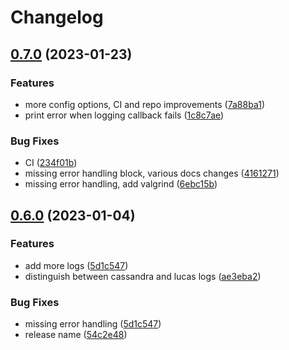 # Changelog

## [0.7.0](https://github.com/lotusflare/lucas/compare/v0.6.0...v0.7.0) (2023-01-23)


### Features

* more config options, CI and repo improvements ([7a88ba1](https://github.com/lotusflare/lucas/commit/7a88ba1b8a20233a1d18c76df16d18c688171c0d))
* print error when logging callback fails ([1c8c7ae](https://github.com/lotusflare/lucas/commit/1c8c7ae9b64f7fd55ae6ca3f3c4ee19c584c49dc))


### Bug Fixes

* CI ([234f01b](https://github.com/lotusflare/lucas/commit/234f01b80db826f4041582981623f14fbe3f570f))
* missing error handling block, various docs changes ([4161271](https://github.com/lotusflare/lucas/commit/4161271600c00d7434b92d0edbfb3c2f76fd81af))
* missing error handling, add valgrind ([6ebc15b](https://github.com/lotusflare/lucas/commit/6ebc15b113a14d48ad88ecb0e4526ef10279d0b1))

## [0.6.0](https://github.com/lotusflare/lucas/compare/v0.5.1...v0.6.0) (2023-01-04)


### Features

* add more logs ([5d1c547](https://github.com/lotusflare/lucas/commit/5d1c5477b381901ad7e3d0b47d5cba96218ddc6d))
* distinguish between cassandra and lucas logs ([ae3eba2](https://github.com/lotusflare/lucas/commit/ae3eba283a8a49cb409c0ca7523f7fb51874b18e))


### Bug Fixes

* missing error handling ([5d1c547](https://github.com/lotusflare/lucas/commit/5d1c5477b381901ad7e3d0b47d5cba96218ddc6d))
* release name ([54c2e48](https://github.com/lotusflare/lucas/commit/54c2e485291728d32920d1b88753d98ea7f2ac59))
